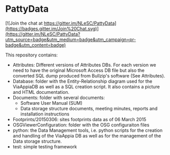 PattyData
=========

[![Join the chat at https://gitter.im/NLeSC/PattyData](https://badges.gitter.im/Join%20Chat.svg)](https://gitter.im/NLeSC/PattyData?utm_source=badge&utm_medium=badge&utm_campaign=pr-badge&utm_content=badge)

This repository contains:
 - Attributes: Different versions of Attributes DBs. For each version we need to have the original Microsoft Access DB file but also the converted SQL dump produced from Bullzip's software (See Attributes). 
 - Database: folder with the Entity-Relationship diagram used for the ViaAppiaDB as well as a SQL creation script. It also contains a picture and HTML documentation. 
 - Documents: folder with several documents:
   - Software User Manual (SUM)
   - Data storage structure documents, meeting minutes, reports and installation instructions
 - Footprints/20150306: sites footprints data as of 06 March 2015
 - OSGViewerConfiguration: folder with the OSG configuraiton files
 - python: the Data Management tools, i.e. python scripts for the creation and handling of the ViaAppia DB as well as for the management of the Data storage structure.
 - test: simple testing framework

